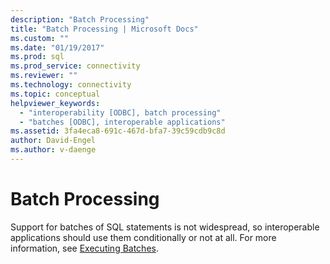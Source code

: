 ```yaml
---
description: "Batch Processing"
title: "Batch Processing | Microsoft Docs"
ms.custom: ""
ms.date: "01/19/2017"
ms.prod: sql
ms.prod_service: connectivity
ms.reviewer: ""
ms.technology: connectivity
ms.topic: conceptual
helpviewer_keywords: 
  - "interoperability [ODBC], batch processing"
  - "batches [ODBC], interoperable applications"
ms.assetid: 3fa4eca8-691c-467d-bfa7-39c59cdb9c8d
author: David-Engel
ms.author: v-daenge
---
```

# Batch Processing
Support for batches of SQL statements is not widespread, so interoperable applications should use them conditionally or not at all. For more information, see [Executing Batches](../../../odbc/reference/develop-app/executing-batches.md).
